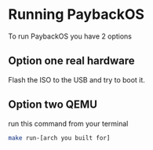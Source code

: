 # Running PaybackOS
To run PaybackOS you have 2 options

## Option one real hardware
Flash the ISO to the USB and try to boot it.
## Option two QEMU
run this command from your terminal
```bash
make run-[arch you built for]
```
